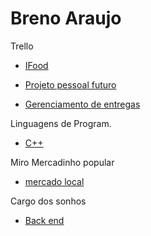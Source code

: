 
# Breno Araujo

Trello 
- [IFood](https://trello.com/invite/b/Hs02Y6bG/ATTI2fb811510f10fdef855f79cba04fdd15A01AFE27/ifood)

- [Projeto pessoal futuro](https://trello.com/invite/b/MCJLW9vb/ATTI3ddde3d29cd4871faffc7bdbe288a4859DD7F1B1/projeto-pessoal-futuro)

- [Gerenciamento de entregas](https://trello.com/invite/b/4GwFxWwX/ATTI0403f1f5e7af3e6f3af08472488feb6bB1277AEA/gerenciamento-de-entregas)

Linguagens de Program.
- [C++](https://www.canva.com/design/DAGEjWwOWGA/Me6Xn4CuGQC1s3_PGDGzMw/edit?utm_content=DAGEjWwOWGA&utm_campaign=designshare&utm_medium=link2&utm_source=sharebutton)

Miro Mercadinho popular
- [mercado local](https://miro.com/app/board/uXjVKFgLJ8M=/?share_link_id=630335043480)

Cargo dos sonhos
- [Back end](https://docs.google.com/document/d/15E3Jn1-3T_H5Wj7F2tdCX6MVl15Cy-Eqw_xKl4fj87k/edit?usp=sharing)
  



